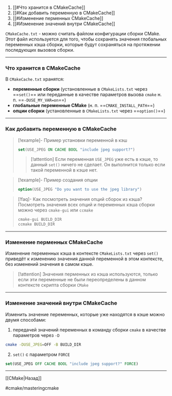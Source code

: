 1. [[#Что хранится в CMakeCache]]
2. [[#Как добавить переменную в CMakeCache]]
3. [[#Изменение перменных CMakeCache]]
4. [[#Изменение значений внутри CMakeCache]]

`CMakeCache.txt` - можно считать файлом конфигурации сборки CMake. Этот файл используется для того, чтобы сохранять значения глобальных переменных кэша сборки, которые будут сохраняться на протяжении последующих вызовов сборки. 

---
### Что хранится в CMakeCache

В `CMakeCache.txt` хранятся:
- **переменные сборки** (установленные в `CMakeLists.txt` через ==`set()`== или переданные в качестве параметров вызова `cmake` н. п. ==`-DUSE_MY_VAR=on`==)
- **глобальные переменные CMake** (н. п. ==`CMAKE_INSTALL_PATH`==)
- **опции сборки** (установленные в `CMakeLists.txt` через ==`option()`==)

---
### Как добавить переменную в CMakeCache

>[!example]- Пример установки переменной в кэш 
>```cmake
>set(USE_JPEG ON CACHE BOOL "include jpeg support?")
>```
>>[!attention] Если переменная `USE_JPEG` уже есть в кэше, то данный `set()` ничего не сделает. Он выполнится только если такой переменной в кэше нет.

>[!example]- Пример создания опции
>```cmake
>option(USE_JPEG "Do you want to use the jpeg library")
>```

> [!faq]-  Как посмотреть значения опций сборок из кэша?
> Посмотреть значения всех опций и переменных кэша сборки можно через `cmake-gui` или `ccmake`
> ```bash
> cmake-gui BUILD_DIR
> ccmake BUILD_DIR
>```

---
### Изменение перменных CMakeCache

Изменение переменных кэша в контексте `CMakeLists.txt` через `set()` приведёт к изменению значения данной переменной в этом контексте, без изменений значения в самом кэше.

> [!attention]
> Значения перменных из кэша используются, только если эти переменные не были переопределены в данном контексте скрипта сборки `CMake`

---
### Изменение значений внутри CMakeCache

Изменить значение переменных, которые уже находятся в кэше можно двумя способами:

1. передачей значений переменных в команду сборки `cmake` в качестве параметров через `-D`

```bash
cmake -DUSE_JPEG=OFF -B BUILD_DIR
```

2. `set()` с параметром `FORCE`

```cmake
set(USE_JPEG OFF CACHE BOOL "include jpeg support?" FORCE)
```

---
[[CMake|Назад]]

#cmake/masteringcmake
